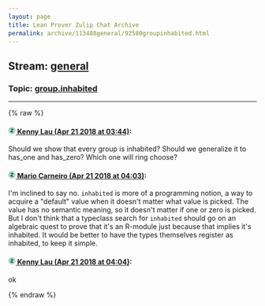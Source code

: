 ```yaml
---
layout: page
title: Lean Prover Zulip Chat Archive 
permalink: archive/113488general/92580groupinhabited.html
---
```


## Stream: [general](index.html)
### Topic: [group.inhabited](92580groupinhabited.html)

---


{% raw %}
#### [![Click to go to Zulip](../../assets/img/zulip2.png) Kenny Lau (Apr 21 2018 at 03:44)](https://leanprover.zulipchat.com/#narrow/stream/113488-general/topic/group.inhabited/near/125476491):
Should we show that every group is inhabited? Should we generalize it to has_one and has_zero? Which one will ring choose?

#### [![Click to go to Zulip](../../assets/img/zulip2.png) Mario Carneiro (Apr 21 2018 at 04:03)](https://leanprover.zulipchat.com/#narrow/stream/113488-general/topic/group.inhabited/near/125476942):
I'm inclined to say no. `inhabited` is more of a programming notion, a way to acquire a "default" value when it doesn't matter what value is picked. The value has no semantic meaning, so it doesn't matter if one or zero is picked. But I don't think that a typeclass search for `inhabited` should go on an algebraic quest to prove that it's an R-module just because that implies it's inhabited. It would be better to have the types themselves register as inhabited, to keep it simple.

#### [![Click to go to Zulip](../../assets/img/zulip2.png) Kenny Lau (Apr 21 2018 at 04:04)](https://leanprover.zulipchat.com/#narrow/stream/113488-general/topic/group.inhabited/near/125476982):
ok


{% endraw %}
